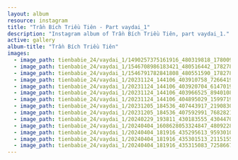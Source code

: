 ```yaml
---
layout: album
resource: instagram
title: "Trần Bích Triều Tiên - Part vaydai_1"
description: "Instagram album of Trần Bích Triều Tiên, part vaydai_1."
active: gallery
album-title: "Trần Bích Triều Tiên"
images:
  - image_path: tienbabie_24/vaydai_1/1490257375161916_480319818_1780096312844686_4125218671302187215_n.jpg
  - image_path: tienbabie_24/vaydai_1/1546708986183421_480516442_1782785919242392_4887859939881904004_n.jpg
  - image_path: tienbabie_24/vaydai_1/1546791782841808_480551590_1782786749242309_4993731109150226756_n.jpg
  - image_path: tienbabie_24/vaydai_1/20231124_144106_403910758_726641948869860_3444193367367709327_n.jpg
  - image_path: tienbabie_24/vaydai_1/20231124_144106_403920704_614701900684453_5726089825694119041_n.jpg
  - image_path: tienbabie_24/vaydai_1/20231124_144106_403966525_894010835056198_3192564147000089045_n.jpg
  - image_path: tienbabie_24/vaydai_1/20231124_144106_404895029_159971993839936_2593188140525169432_n.jpg
  - image_path: tienbabie_24/vaydai_1/20231205_184536_407443917_2190830631110857_3368272913207881343_n.jpg
  - image_path: tienbabie_24/vaydai_1/20231205_184536_407592991_768282178442566_4530360762976738280_n.jpg
  - image_path: tienbabie_24/vaydai_1/20240229_193811_430183555_430447042754430_8430694593417599894_n.jpg
  - image_path: tienbabie_24/vaydai_1/20240404_1608628053324847_480922850_1785540545633596_3006177503375591831_n.jpg
  - image_path: tienbabie_24/vaydai_1/20240404_181916_435295613_959301045853655_5425995152116713901_n.jpg
  - image_path: tienbabie_24/vaydai_1/20240404_181916_435301513_2115155475537757_1084916433922434519_n.jpg
  - image_path: tienbabie_24/vaydai_1/20240404_181916_435315083_7258667950896731_2722199039082239679_n.jpg
---
```

